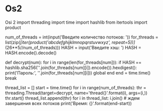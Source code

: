 # Os2
Osi 2
import threading
import time
import hashlib
from itertools import product

num_of_threads = int(input('Введите количество потоков: '))
for_threads = list(zip(*[iter(product('abcdefghijklmnopqrstuvwxyz', repeat=5))]*(26**5//num_of_threads)))
HASH = input('Введите хэш: ')
HASH = HASH.encode().decode()


def decrypt(num):
    for i in range(len(for_threads[num])):
        if HASH == hashlib.sha256(''.join(for_threads[num][i]).encode()).hexdigest():
            print('Пароль:', ''.join(for_threads[num][i]))
            global end
            end = time.time()
            break


thread_list = []
start = time.time()
for i in range(num_of_threads):
    thr = threading.Thread(target=decrypt, name='thread{}'.format(i), args=(i,))
    thr.start()
    thread_list.append(thr)
for i in thread_list:
    i.join()             # ждем завершения всех потоков
print('Время: {}'.format(end-start))
